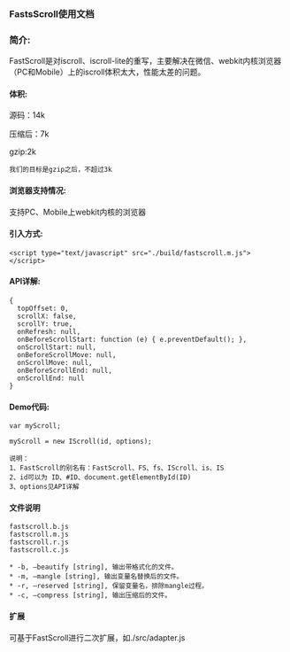 ### FastsScroll使用文档
### 简介:
FastScroll是对iscroll、iscroll-lite的重写，主要解决在微信、webkit内核浏览器（PC和Mobile）上的iscroll体积太大，性能太差的问题。
#### 体积:

源码：14k

压缩后：7k

gzip:2k

`我们的目标是gzip之后，不超过3k`

#### 浏览器支持情况:
支持PC、Mobile上webkit内核的浏览器

#### 引入方式:

```
<script type="text/javascript" src="./build/fastscroll.m.js">
</script>

```

#### API详解:
```
{
  topOffset: 0,
  scrollX: false,
  scrollY: true,
  onRefresh: null,
  onBeforeScrollStart: function (e) { e.preventDefault(); },
  onScrollStart: null,
  onBeforeScrollMove: null,
  onScrollMove: null,
  onBeforeScrollEnd: null,
  onScrollEnd: null
}
```
#### Demo代码:

```
var myScroll;

myScroll = new IScroll(id, options);

说明：
1、FastScroll的别名有：FastScroll、FS、fs、IScroll、is、IS
2、id可以为 ID、#ID、document.getElementById(ID)
3、options见API详解

```

#### 文件说明
```
fastscroll.b.js
fastscroll.m.js
fastscroll.r.js
fastscroll.c.js

* -b, –beautify [string], 输出带格式化的文件。
* -m, –mangle [string], 输出变量名替换后的文件。
* -r, –reserved [string], 保留变量名，排除mangle过程。
* -c, –compress [string], 输出压缩后的文件。

```
#### 扩展
可基于FastScroll进行二次扩展，如./src/adapter.js
